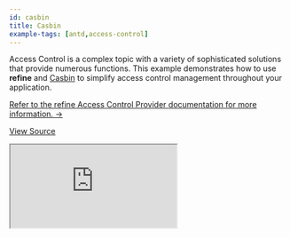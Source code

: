 ```yaml
---
id: casbin
title: Casbin
example-tags: [antd,access-control]
---
```


Access Control is a complex topic with a variety of sophisticated solutions that provide numerous functions. This example demonstrates how to use **refine** and [Casbin](https://casbin.org/) to simplify access control management throughout your application.

[Refer to the refine Access Control Provider documentation for more information. →](/docs/api-reference/core/providers/accessControl-provider/)

[View Source](https://github.com/pankod/refine/tree/master/examples/accessControl/casbin)

<iframe loading="lazy" src="https://stackblitz.com//github/pankod/refine/tree/master/examples/accessControl/casbin?embed=1&view=preview&theme=dark&preset=node&ctl=1"
    style={{width: "100%", height:"80vh", border: "0px", borderRadius: "8px", overflow:"hidden"}}
    title="access-control-casbin-react"
></iframe>
